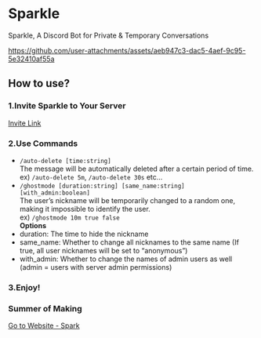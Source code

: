 # Sparkle
Sparkle, A Discord Bot for Private &amp; Temporary Conversations



https://github.com/user-attachments/assets/aeb947c3-dac5-4aef-9c95-5e32410af55a


## How to use?
### 1.Invite Sparkle to Your Server
[Invite Link](https://github.com/h053698/Sparkle)

### 2.Use Commands
- `/auto-delete [time:string]`  
The message will be automatically deleted after a certain period of time.  
ex) `/auto-delete 5m`, `/auto-delete 30s` etc...
- `/ghostmode [duration:string] [same_name:string] [with_admin:boolean]`  
The user’s nickname will be temporarily changed to a random one, making it impossible to identify the user.  
ex) `/ghostmode 10m true false`  
**Options**
- duration: The time to hide the nickname
- same_name: Whether to change all nicknames to the same name (If true, all user nicknames will be set to “anonymous”)
- with_admin: Whether to change the names of admin users as well (admin = users with server admin permissions)

### 3.Enjoy!

### Summer of Making
[Go to Website - Spark](https://summer.hackclub.com/projects/5548)
